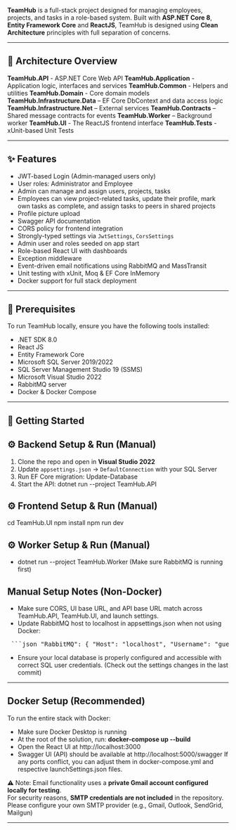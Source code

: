 **TeamHub** is a full-stack project designed for managing employees, projects, and tasks in a role-based system. 
Built with **ASP.NET Core 8**, **Entity Framework Core** and **ReactJS**, TeamHub is designed using **Clean Architecture** principles with full separation of concerns.

---

## 🧱 Architecture Overview
**TeamHub.API** - ASP.NET Core Web API
**TeamHub.Application** - Application logic, interfaces and services
**TeamHub.Common** - Helpers and utilities
**TeamHub.Domain** - Core domain models
**TeamHub.Infrastructure.Data** – EF Core DbContext and data access logic
**TeamHub.Infrastructure.Net** – External services 
**TeamHub.Contracts** – Shared message contracts for events
**TeamHub.Worker** – Background worker 
**TeamHub.UI** - The ReactJS frontend interface
**TeamHub.Tests** - xUnit-based Unit Tests

---

## ✨ Features

- JWT-based Login (Admin-managed users only)
- User roles: Administrator and Employee
- Admin can manage and assign users, projects, tasks
- Employees can view project-related tasks, update their profile, mark own tasks as complete, and assign tasks to peers in shared projects
- Profile picture upload
- Swagger API documentation
- CORS policy for frontend integration
- Strongly-typed settings via `JwtSettings`, `CorsSettings`
- Admin user and roles seeded on app start
- Role-based React UI with dashboards
- Exception middleware
- Event-driven email notifications using RabbitMQ and MassTransit
- Unit testing with xUnit, Moq & EF Core InMemory
- Docker support for full stack deployment

---

## 🧩 Prerequisites

To run TeamHub locally, ensure you have the following tools installed:

- .NET SDK 8.0
- React JS
- Entity Framework Core
- Microsoft SQL Server 2019/2022
- SQL Server Management Studio 19 (SSMS)
- Microsoft Visual Studio 2022
- RabbitMQ server
- Docker & Docker Compose

---

## 🚀 Getting Started

## ⚙️ Backend Setup & Run (Manual)
1. Clone the repo and open in **Visual Studio 2022**
2. Update `appsettings.json` → `DefaultConnection` with your SQL Server
3. Run EF Core migration: Update-Database
4. Start the API: dotnet run --project TeamHub.API

## ⚙️ Frontend Setup & Run (Manual)
cd TeamHub.UI
npm install
npm run dev

## ⚙️ Worker Setup & Run (Manual)
- dotnet run --project TeamHub.Worker (Make sure RabbitMQ is running first)

## Manual Setup Notes (Non-Docker)
- Make sure CORS, UI base URL, and API base URL match across TeamHub.API, TeamHub.UI, and launch settings.
- Update RabbitMQ host to localhost in appsettings.json when not using Docker:

<pre> ```json "RabbitMQ": { "Host": "localhost", "Username": "guest", "Password": "guest" } ``` </pre>

- Ensure your local database is properly configured and accessible with correct SQL user credentials.
(Check out the settings changes in the last commit)
 
---

## Docker Setup (Recommended)
To run the entire stack with Docker:
- Make sure Docker Desktop is running
- At the root of the solution, run: **docker-compose up --build**
- Open the React UI at http://localhost:3000
- Swagger UI (API) should be available at http://localhost:5000/swagger
If any ports conflict, you can adjust them in docker-compose.yml and respective launchSettings.json files.

⚠️ Note:
Email functionality uses a **private Gmail account configured locally for testing**.  
For security reasons, **SMTP credentials are not included** in the repository.
Please configure your own SMTP provider (e.g., Gmail, Outlook, SendGrid, Mailgun) 

---
